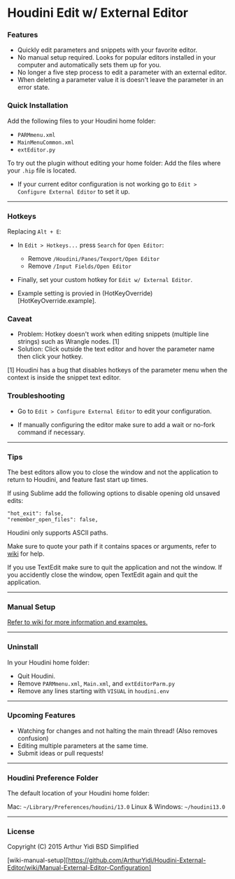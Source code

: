 # Houdini Edit w/ External Editor

### Features
- Quickly edit parameters and snippets with your favorite editor.
- No manual setup required. Looks for popular editors installed in your computer and
  automatically sets them up for you.
- No longer a five step process to edit a parameter with an external editor.
- When deleting a parameter value it is doesn't leave the parameter in an error state.

### Quick Installation
Add the following files to your Houdini home folder:
- `PARMmenu.xml`
- `MainMenuCommon.xml`
- `extEditor.py`

To try out the plugin without editing your home folder:
    Add the files where your `.hip` file is located.

- If your current editor configuration is not working go to `Edit > Configure
  External Editor` to set it up.

-----------------------------------

### Hotkeys
Replacing `Alt + E`:
- In `Edit > Hotkeys...` press `Search` for `Open Editor`:
    - Remove `/Houdini/Panes/Texport/Open Editor`
    - Remove `/Input Fields/Open Editor`

- Finally, set your custom hotkey for `Edit w/ External Editor`.

- Example setting is provied in (HotKeyOverride)[HotKeyOverride.example].

### Caveat
- Problem: Hotkey doesn't work when editing snippets (multiple line strings) such
  as Wrangle nodes. [1]
- Solution: Click outside the text editor and hover the parameter name then
  click your hotkey.

[1] Houdini has a bug that disables hotkeys of the parameter menu when the
context is inside the snippet text editor.

### Troubleshooting 
- Go to `Edit > Configure External Editor` to edit your configuration.

- If manually configuring the editor make sure to add a wait or no-fork command
  if necessary. 

-----------------------------------

### Tips
The best editors allow you to close the window and not the application to
return to Houdini, and feature fast start up times.

If using Sublime add the following options to disable opening old unsaved edits:

    "hot_exit": false,
    "remember_open_files": false,

Houdini only supports ASCII paths.

Make sure to quote your path if it contains spaces or arguments, refer to [wiki](wiki-manual-setup) for help.

If you use TextEdit make sure to quit the application and not the window.
If you accidently close the window, open TextEdit again and quit the application.

----------------------------------
### Manual Setup

[Refer to wiki for more information and examples.](wiki-manual-setup)

----------------------------------

### Uninstall
In your Houdini home folder:
- Quit Houdini.
- Remove `PARMmenu.xml`, `Main.xml`, and `extEditorParm.py`
- Remove any lines starting with `VISUAL` in `houdini.env`

----------------------------------

### Upcoming Features
- Watching for changes and not halting the main thread! (Also removes confusion)
- Editing multiple parameters at the same time.
- Submit ideas or pull requests!

----------------------------------
### Houdini Preference Folder

The default location of your Houdini home folder:

Mac: `~/Library/Preferences/houdini/13.0`
Linux & Windows: `~/houdini13.0`

----------------------------------

### License
Copyright (C) 2015  Arthur Yidi
BSD Simplified

[wiki-manual-setup][https://github.com/ArthurYidi/Houdini-External-Editor/wiki/Manual-External-Editor-Configuration]

